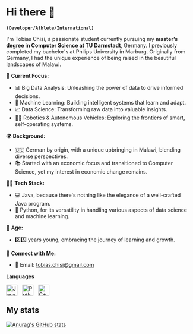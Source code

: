 # Hi there 👋

**`(Developer/Athlete/International)`**

I'm Tobias Chisi, a passionate student currently pursuing my **master’s degree in Computer Science at TU Darmstadt**, Germany. I previously completed my bachelor's at Philips University in Marburg. Originally from Germany, I had the unique experience of being raised in the beautiful landscapes of Malawi.

🚀 **Current Focus:**
- 📊 Big Data Analysis: Unleashing the power of data to drive informed decisions.
- 🤖 Machine Learning: Building intelligent systems that learn and adapt.
- 📈 Data Science: Transforming raw data into valuable insights.
- 🤖🤖 Robotics & Autonomous Vehicles: Exploring the frontiers of smart, self-operating systems.

🌍 **Background:**
- 🇩🇪 German by origin, with a unique upbringing in Malawi, blending diverse perspectives.
- 📚 Started with an economic focus and transitioned to Computer Science, yet my interest in economic change remains.

👨‍💻 **Tech Stack:**
- 💻 Java, because there's nothing like the elegance of a well-crafted Java program.
- 🐍 Python, for its versatility in handling various aspects of data science and machine learning.

📆 **Age:**
- 2️⃣5️⃣ years young, embracing the journey of learning and growth.

🌟 **Connect with Me:**
- 📧 Email: tobias.chisi@gmail.com

**Languages**

<img align="left" alt="Java" width="30px" style="padding-right:10px;" src="https://cdn.jsdelivr.net/gh/devicons/devicon/icons/java/java-plain.svg" />
<img align="left" alt="Python" width="30px" style="padding-right:10px;" src="https://cdn.jsdelivr.net/gh/devicons/devicon/icons/python/python-plain.svg" />
<img align="left" alt="C++" width="30px" style="padding-right:10px;" src="https://cdn.jsdelivr.net/gh/devicons/devicon/icons/cplusplus/cplusplus-line.svg" />
<br />

#

## My stats

[![Anurag's GitHub stats](https://github-readme-stats.vercel.app/api?username=Cheesy99&show_icons=true&title_color=ffffff&icon_color=bb2acf&text_color=ffffff&bg_color=242424)](https://github.com/anuraghazra/github-readme-stats)

